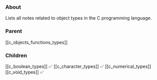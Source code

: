 ### About
Lists all notes related to object types in the C programming language.

### Parent
[[c_objects_functions_types]]

### Children
[[c_boolean_types]] ✅
[[c_character_types]] ✅
[[c_numerical_types]] 
[[c_void_types]] ✅